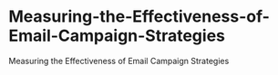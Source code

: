 # Measuring-the-Effectiveness-of-Email-Campaign-Strategies
Measuring the Effectiveness of Email Campaign Strategies
